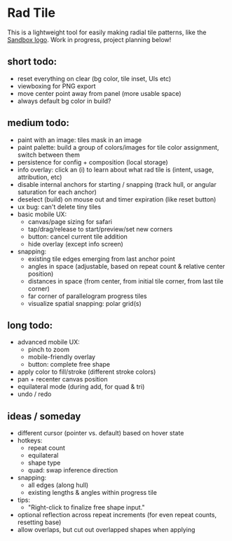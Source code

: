 # Rad Tile

This is a lightweight tool for easily making radial tile patterns, like the [Sandbox logo](https://sandbox.is). Work in progress, project planning below!

## short todo:

-   reset everything on clear (bg color, tile inset, UIs etc)
-   viewboxing for PNG export
-   move center point away from panel (more usable space)
-   always default bg color in build?

## medium todo:

-   paint with an image: tiles mask in an image
-   paint palette: build a group of colors/images for tile color assignment, switch between them
-   persistence for config + composition (local storage)
-   info overlay: click an (i) to learn about what rad tile is (intent, usage, attribution, etc)
-   disable internal anchors for starting / snapping (track hull, or angular saturation for each anchor)
-   deselect (build) on mouse out and timer expiration (like reset button)
-   ux bug: can't delete tiny tiles
-   basic mobile UX:
    -   canvas/page sizing for safari
    -   tap/drag/release to start/preview/set new corners
    -   button: cancel current tile addition
    -   hide overlay (except info screen)
-   snapping:
    -   existing tile edges emerging from last anchor point
    -   angles in space (adjustable, based on repeat count & relative center position)
    -   distances in space (from center, from initial tile corner, from last tile corner)
    -   far corner of parallelogram progress tiles
    -   visualize spatial snapping: polar grid(s)

## long todo:

-   advanced mobile UX:
    -   pinch to zoom
    -   mobile-friendly overlay
    -   button: complete free shape
-   apply color to fill/stroke (different stroke colors)
-   pan + recenter canvas position
-   equilateral mode (during add, for quad & tri)
-   undo / redo

## ideas / someday

-   different cursor (pointer vs. default) based on hover state
-   hotkeys:
    -   repeat count
    -   equilateral
    -   shape type
    -   quad: swap inference direction
-   snapping:
    -   all edges (along hull)
    -   existing lengths & angles within progress tile
-   tips:
    -   "Right-click to finalize free shape input."
-   optional reflection across repeat increments (for even repeat counts, resetting base)
-   allow overlaps, but cut out overlapped shapes when applying
